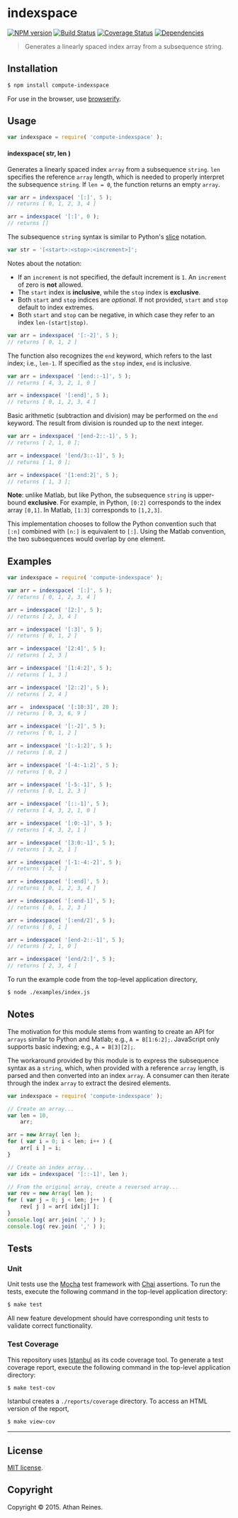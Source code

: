 indexspace
===
[![NPM version][npm-image]][npm-url] [![Build Status][travis-image]][travis-url] [![Coverage Status][coveralls-image]][coveralls-url] [![Dependencies][dependencies-image]][dependencies-url]

> Generates a linearly spaced index array from a subsequence string.


## Installation

``` bash
$ npm install compute-indexspace
```

For use in the browser, use [browserify](https://github.com/substack/node-browserify).


## Usage

``` javascript
var indexspace = require( 'compute-indexspace' );
```

#### indexspace( str, len )

Generates a linearly spaced index `array` from a subsequence `string`. `len` specifies the reference `array` length, which is needed to properly interpret the subsequence `string`. If `len = 0`, the function returns an empty `array`.

``` javascript
var arr = indexspace( '[:]', 5 );
// returns [ 0, 1, 2, 3, 4 ]

arr = indexspace( '[:]', 0 );
// returns []
```

The subsequence `string` syntax is similar to Python's [slice](https://docs.python.org/2/tutorial/introduction.html) notation.

``` javascript
var str = '[<start>:<stop>:<increment>]';
```

Notes about the notation:
* 	If an `increment` is not specified, the default increment is `1`. An `increment` of zero is __not__ allowed.
*	The `start` index is __inclusive__, while the `stop` index is __exclusive__.
* 	Both `start` and `stop` indices are *optional*. If not provided, `start` and `stop` default to index extremes.
* 	Both `start` and `stop` can be negative, in which case they refer to an index `len-(start|stop)`.

``` javascript
var arr = indexspace( '[:-2]', 5 );
// returns [ 0, 1, 2 ]
```

The function also recognizes the `end` keyword, which refers to the last index; i.e., `len-1`. If specified as the `stop` index, `end` is inclusive.

``` javascript
var arr = indexspace( '[end::-1]', 5 );
// returns [ 4, 3, 2, 1, 0 ]

arr = indexspace( '[:end]', 5 );
// returns [ 0, 1, 2, 3, 4 ]
```

Basic arithmetic (subtraction and division) may be performed on the `end` keyword. The result from division is rounded up to the next integer.

``` javascript
var arr = indexspace( '[end-2::-1]', 5 );
// returns [ 2, 1, 0 ];

arr = indexspace( '[end/3::-1]', 5 );
// returns [ 1, 0 ];

arr = indexspace( '[1:end:2]', 5 );
// returns [ 1, 3 ];
```



__Note__: unlike Matlab, but like Python, the subsequence `string` is upper-bound __exclusive__. For example, in Python, `[0:2]` corresponds to the index array `[0,1]`. In Matlab, `[1:3]` corresponds to `[1,2,3]`.

This implementation chooses to follow the Python convention such that `[:n]` combined with `[n:]` is equivalent to `[:]`. Using the Matlab convention, the two subsequences would overlap by one element.




## Examples

``` javascript
var indexspace = require( 'compute-indexspace' );

var arr = indexspace( '[:]', 5 );
// returns [ 0, 1, 2, 3, 4 ] 

arr = indexspace( '[2:]', 5 );
// returns [ 2, 3, 4 ]

arr = indexspace( '[:3]', 5 );
// returns [ 0, 1, 2 ]

arr = indexspace( '[2:4]', 5 );
// returns [ 2, 3 ]

arr = indexspace( '[1:4:2]', 5 );
// returns [ 1, 3 ]

arr = indexspace( '[2::2]', 5 );
// returns [ 2, 4 ]

arr =  indexspace( '[:10:3]', 20 );
// returns [ 0, 3, 6, 9 ]

arr = indexspace( '[:-2]', 5 );
// returns [ 0, 1, 2 ]

arr = indexspace( '[:-1:2]', 5 );
// returns [ 0, 2 ]

arr = indexspace( '[-4:-1:2]', 5 );
// returns [ 0, 2 ]

arr = indexspace( '[-5:-1]', 5 );
// returns [ 0, 1, 2, 3 ]

arr = indexspace( '[::-1]', 5 );
// returns [ 4, 3, 2, 1, 0 ]

arr = indexspace( '[:0:-1]', 5 );
// returns [ 4, 3, 2, 1 ]

arr = indexspace( '[3:0:-1]', 5 );
// returns [ 3, 2, 1 ]

arr = indexspace( '[-1:-4:-2]', 5 );
// returns [ 3, 1 ]

arr = indexspace( '[:end]', 5 );
// returns [ 0, 1, 2, 3, 4 ]

arr = indexspace( '[:end-1]', 5 );
// returns [ 0, 1, 2, 3 ]

arr = indexspace( '[:end/2]', 5 );
// returns [ 0, 1 ]

arr = indexspace( '[end-2::-1]', 5 );
// returns [ 2, 1, 0 ]

arr = indexspace( '[end/2:]', 5 );
// returns [ 2, 3, 4 ]
```

To run the example code from the top-level application directory,

``` bash
$ node ./examples/index.js
```


## Notes

The motivation for this module stems from wanting to create an API for `arrays` similar to Python and Matlab; e.g., `A = B[1:6:2];`. JavaScript only supports basic indexing; e.g., `A = B[3][2];`.

The workaround provided by this module is to express the subsequence syntax as a `string`, which, when provided with a reference `array` length, is parsed and then converted into an index `array`. A consumer can then iterate through the index `array` to extract the desired elements.

``` javascript
var indexspace = require( 'compute-indexspace' );

// Create an array...
var len = 10,
	arr;

arr = new Array( len );
for ( var i = 0; i < len; i++ ) {
	arr[ i ] = i;
}

// Create an index array...
var idx = indexspace( '[::-1]', len );

// From the original array, create a reversed array...
var rev = new Array( len );
for ( var j = 0; j < len; j++ ) {
	rev[ j ] = arr[ idx[j] ];
}
console.log( arr.join( ',' ) );
console.log( rev.join( ',' ) );
```




## Tests

### Unit

Unit tests use the [Mocha](http://mochajs.org/) test framework with [Chai](http://chaijs.com) assertions. To run the tests, execute the following command in the top-level application directory:

``` bash
$ make test
```

All new feature development should have corresponding unit tests to validate correct functionality.


### Test Coverage

This repository uses [Istanbul](https://github.com/gotwarlost/istanbul) as its code coverage tool. To generate a test coverage report, execute the following command in the top-level application directory:

``` bash
$ make test-cov
```

Istanbul creates a `./reports/coverage` directory. To access an HTML version of the report,

``` bash
$ make view-cov
```


---
## License

[MIT license](http://opensource.org/licenses/MIT). 


## Copyright

Copyright &copy; 2015. Athan Reines.


[npm-image]: http://img.shields.io/npm/v/compute-indexspace.svg
[npm-url]: https://npmjs.org/package/compute-indexspace

[travis-image]: http://img.shields.io/travis/compute-io/indexspace/master.svg
[travis-url]: https://travis-ci.org/compute-io/indexspace

[coveralls-image]: https://img.shields.io/coveralls/compute-io/indexspace/master.svg
[coveralls-url]: https://coveralls.io/r/compute-io/indexspace?branch=master

[dependencies-image]: http://img.shields.io/david/compute-io/indexspace.svg
[dependencies-url]: https://david-dm.org/compute-io/indexspace

[dev-dependencies-image]: http://img.shields.io/david/dev/compute-io/indexspace.svg
[dev-dependencies-url]: https://david-dm.org/dev/compute-io/indexspace

[github-issues-image]: http://img.shields.io/github/issues/compute-io/indexspace.svg
[github-issues-url]: https://github.com/compute-io/indexspace/issues

